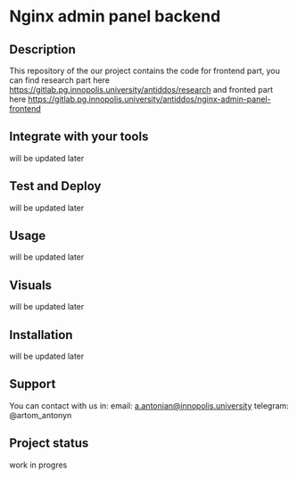 # Nginx admin panel backend

## Description

This repository of the our project contains the code for frontend part, you can find research part here https://gitlab.pg.innopolis.university/antiddos/research and fronted part here https://gitlab.pg.innopolis.university/antiddos/nginx-admin-panel-frontend


## Integrate with your tools

will be updated later


## Test and Deploy

will be updated later

## Usage
will be updated later

## Visuals
will be updated later

## Installation
will be updated later

## Support

You can contact with us in:
email: a.antonian@innopolis.university
telegram: @artom_antonyn

## Project status
work in progres